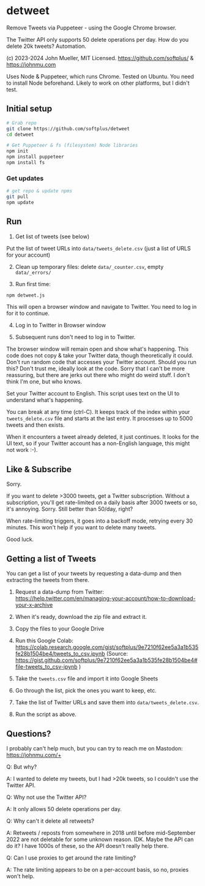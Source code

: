 # detweet

Remove Tweets via Puppeteer - using the Google Chrome browser.

The Twitter API only supports 50 delete operations per day.
How do you delete 20k tweets? Automation.

(c) 2023-2024 John Mueller, MIT Licensed.
https://github.com/softplus/ & https://johnmu.com

Uses Node & Puppeteer, which runs Chrome. Tested on Ubuntu.
You need to install Node beforehand.
Likely to work on other platforms, but I didn't test.

## Initial setup

```bash
# Grab repo
git clone https://github.com/softplus/detweet
cd detweet

# Get Puppeteer & fs (filesystem) Node libraries
npm init
npm install puppeteer
npm install fs
```

### Get updates

```bash
# get repo & update npms
git pull
npm update
```

## Run

1. Get list of tweets (see below)

Put the list of tweet URLs into `data/tweets_delete.csv` (just a list of URLS for your account)

2. Clean up temporary files: delete `data/_counter.csv`, empty `data/_errors/`

3. Run first time:

```bash
npm detweet.js
```

This will open a browser window and navigate to Twitter.
You need to log in for it to continue.

4. Log in to Twitter in Browser window

5. Subsequent runs don't need to log in to Twitter.

The browser window will remain open and show what's happening.
This code does not copy & take your Twitter data, though theoretically it could.
Don't run random code that accesses your Twitter account.
Should you run this? Don't trust me, ideally look at the code.
Sorry that I can't be more reassuring, but there are jerks out there who might do weird stuff.
I don't think I'm one, but who knows.

Set your Twitter account to English.
This script uses text on the UI to understand what's happening.

You can break at any time (ctrl-C).
It keeps track of the index within your `tweets_delete.csv` file and starts at the last entry.
It processes up to 5000 tweets and then exists.

When it encounters a tweet already deleted, it just continues.
It looks for the UI text, so if your Twitter account has a non-English language, this might not work :-).

## Like & Subscribe

Sorry.

If you want to delete >3000 tweets, get a Twitter subscription.
Without a subscription, you'll get rate-limited on a daily basis after 3000 tweets or so, it's annoying.
Sorry. Still better than 50/day, right?

When rate-limiting triggers, it goes into a backoff mode, retrying every 30 minutes.
This won't help if you want to delete many tweets.

Good luck.

## Getting a list of Tweets

You can get a list of your tweets by requesting a data-dump and then extracting the tweets from there.

1. Request a data-dump from Twitter: https://help.twitter.com/en/managing-your-account/how-to-download-your-x-archive

2. When it's ready, download the zip file and extract it.

3. Copy the files to your Google Drive

4. Run this Google Colab: https://colab.research.google.com/gist/softplus/9e7210f62ee5a3a1b535fe28b1504be4/tweets_to_csv.ipynb (Source: https://gist.github.com/softplus/9e7210f62ee5a3a1b535fe28b1504be4#file-tweets_to_csv-ipynb )

5. Take the `tweets.csv` file and import it into Google Sheets

6. Go through the list, pick the ones you want to keep, etc.

7. Take the list of Twitter URLs and save them into `data/tweets_delete.csv`.

8. Run the script as above.

## Questions?

I probably can't help much, but you can try to reach me on Mastodon: https://johnmu.com/+


Q: But why?

A: I wanted to delete my tweets, but I had >20k tweets, so I couldn't use the Twitter API.


Q: Why not use the Twitter API?

A: It only allows 50 delete operations per day.


Q: Why can't it delete all retweets?

A: Retweets / reposts from somewhere in 2018 until before mid-September 2022 are not deletable for some unknown reason. IDK. Maybe the API can do it? I have 1000s of these, so the API doesn't really help there.


Q: Can I use proxies to get around the rate limiting?

A: The rate limiting appears to be on a per-account basis, so no, proxies won't help.